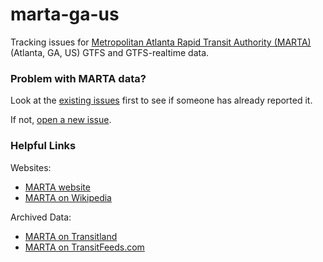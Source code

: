 # marta-ga-us

Tracking issues for [Metropolitan Atlanta Rapid Transit Authority (MARTA)](http://www.itsmarta.com/) (Atlanta, GA, US) GTFS and GTFS-realtime data.

### Problem with MARTA data?

Look at the [existing issues](https://github.com/General-Transit-Feed-Specification/marta-ga-us/issues) first to see if someone has already reported it.

If not, [open a new issue](https://github.com/General-Transit-Feed-Specification/marta-ga-us/issues/new).

### Helpful Links

Websites:
* [MARTA website](http://www.itsmarta.com/)
* [MARTA on Wikipedia](https://en.wikipedia.org/wiki/Metropolitan_Atlanta_Rapid_Transit_Authority)

Archived Data:
* [MARTA on Transitland](https://transit.land/feed-registry/operators/o-dnh-metropolitanatlantarapidtransitauthority)
* [MARTA on TransitFeeds.com](http://transitfeeds.com/p/marta)
